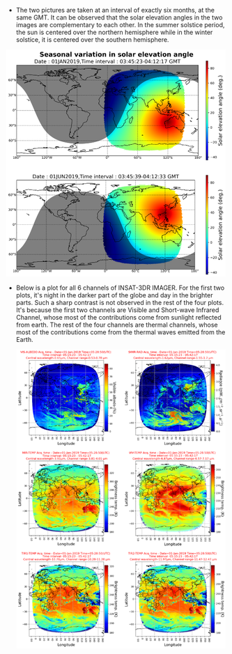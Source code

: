 - The two pictures are taken at an interval of exactly six months, at the same GMT. 
It can be observed that the solar elevation angles in the two images are complementary to each other. In the summer solstice period, the sun is centered over the northern hemisphere
while in the winter solstice, it is centered over the southern hemisphere.

<p align= "center">
  <img src="variation in solar elevation with season.png" alt="Variation in solar elevation angle within a span of six months">
</p>

- Below is a plot for all 6 channels of INSAT-3DR IMAGER. For the first two plots, it's night in the darker part of the globe and day in the brighter parts. Such a sharp contrast is not observed in the rest of the four plots. It's because the first two channels are Visible and Short-wave Infrared Channel, whose most of the contributions come from sunlight reflected from earth. The rest of the four channels are thermal channels, whose most of the contributions come from the thermal waves emitted from the Earth.

  <p align= "center">
   <img src= "../../miscellaneous/images/Allchannelsplot.png" alt = "Distribution of different cloud types as a function of Latitude">
</p>
